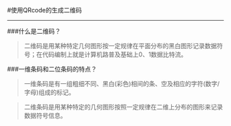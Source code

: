 #使用QRcode的生成二维码
****

###什么是二维码？
>二维码是用某种特定几何图形按一定规律在平面分布的黑白图形记录数据符号；在代码编制上就是计算机路普及基础上0、1数据比特流。

###一维条码和二位条码的特点？
>一维条码是有一组粗细不同、黑白(彩色)相间的条、空及相应的字符(数字/字母)组成的标记。

>二维条码是用某种特定的几何图形按照一定规律在二维上分布的图形来记录数据符号信息。
